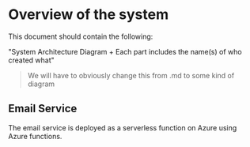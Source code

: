 # Overview of the system

This document should contain the following:

"System Architecture Diagram + Each part includes the name(s) of who created what"

> We will have to obviously change this from .md to some kind of diagram

## Email Service

The email service is deployed as a serverless function on Azure using Azure functions.